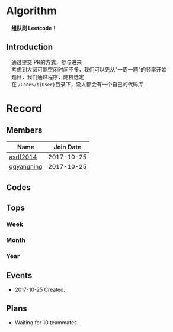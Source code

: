 # Algorithm

　**组队刷 Leetcode！**


## Introduction

　通过提交 PR的方式，参与进来</br>
　考虑到大家可能空闲时间不多，我们可以先从"一周一题"的频率开始</br>
　题目，我们通过程序，随机选定</br>
　在 `/Codes/${User}`目录下，没人都会有一个自己的代码库</br>

# Record

## Members

| Name                                     | Join Date  |
| ---------------------------------------- | ---------- |
| [asdf2014](https://github.com/asdf2014)  | 2017-10-25 |
| [qqyangning](https://github.com/qqyangning) | 2017-10-25 |



## Codes



## Tops

### Week
### Month
### Year

## Events
* 2017-10-25 Created.

## Plans
* Waiting for 10 teammates.
